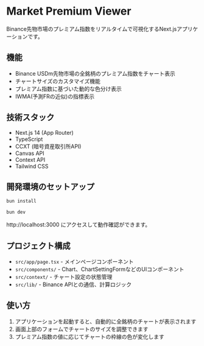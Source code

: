 # Market Premium Viewer

Binance先物市場のプレミアム指数をリアルタイムで可視化するNext.jsアプリケーションです。

## 機能

- Binance USDm先物市場の全銘柄のプレミアム指数をチャート表示
- チャートサイズのカスタマイズ機能
- プレミアム指数に基づいた動的な色分け表示
- IWMA(予測FRの近似)の指標表示

## 技術スタック

- Next.js 14 (App Router)
- TypeScript
- CCXT (暗号資産取引所API)
- Canvas API
- Context API
- Tailwind CSS

## 開発環境のセットアップ

```bash
bun install
```

```bash
bun dev
```

http://localhost:3000 にアクセスして動作確認ができます。

## プロジェクト構成

- `src/app/page.tsx` - メインページコンポーネント
- `src/components/` - Chart、ChartSettingFormなどのUIコンポーネント
- `src/context/` - チャート設定の状態管理
- `src/lib/` - Binance APIとの通信、計算ロジック

## 使い方

1. アプリケーションを起動すると、自動的に全銘柄のチャートが表示されます
2. 画面上部のフォームでチャートのサイズを調整できます
3. プレミアム指数の値に応じてチャートの枠線の色が変化します
